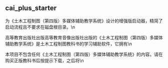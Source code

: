 ## cai_plus_starter
为《土木工程制图（第四版）多媒体辅助教学系统》设计的增强版启动器，精简了启动流程且不要求在磁盘根目录。\n

高等教育出版社出版高等教育音像出版社出版的《土木工程制图（第四版）多媒体辅助教学系统》是土木工程制图教科书的学习辅助软件，它拥有\n

本项目不包含任何《土木工程制图（第四版）多媒体辅助教学系统》的内容。请在购买正版教科书后按提示下载，之后将\n
